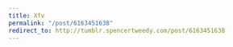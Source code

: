 ```yaml
---
title: Xfv
permalink: "/post/6163451638"
redirect_to: http://tumblr.spencertweedy.com/post/6163451638
---
```


